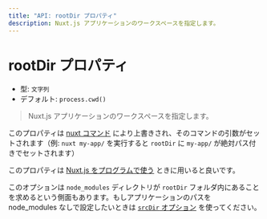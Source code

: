 ```yaml
---
title: "API: rootDir プロパティ"
description: Nuxt.js アプリケーションのワークスペースを指定します。
---
```


# rootDir プロパティ

- 型: `文字列`
- デフォルト: `process.cwd()`

> Nuxt.js アプリケーションのワークスペースを指定します。

このプロパティは [nuxt コマンド](/guide/commands) により上書きされ、そのコマンドの引数がセットされます（例: `nuxt my-app/` を実行すると `rootDir` に `my-app/` が絶対パス付きでセットされます）

このプロパティは [Nuxt.js をプログラムで使う](/api/nuxt) ときに用いると良いです。

<p class="Alert Alert--blue">

このオプションは `node_modules` ディレクトリが `rootDir` フォルダ内にあることを求めるという側面もあります。もしアプリケーションのパスを node_modules なしで設定したいときは [`srcDir` オプション](/api/configuration-srcdir) を使ってください。

</p>
